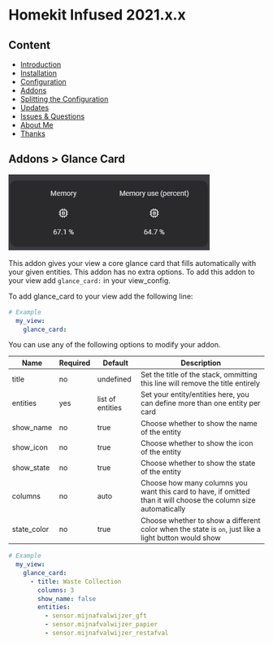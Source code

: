 # Homekit Infused 2021.x.x

## Content
- [Introduction](../index.md)
- [Installation](../installation.md)
- [Configuration](../configuration.md)
- [Addons](../addons.md)
- [Splitting the Configuration](../splitting-the-config.md)
- [Updates](../updates.md)
- [Issues & Questions](../issues.md)
- [About Me](../about.md)
- [Thanks](../thanks.md)

## Addons > Glance Card

![Homekit Infused](../images/glance-card.png)

This addon gives your view a core glance card that fills automatically with your given entities.
This addon has no extra options.
To add this addon to your view add `glance_card:` in your view_config.

To add glance_card to your view add the following line:

```yaml
# Example
  my_view:
    glance_card:
```

You can use any of the following options to modify your addon.

| Name | Required | Default | Description |
|----------------------------------|-------------|----------------------|-----------------------------------------------------------------------------------------------------------------------------------------------------------------------------------|
| title | no | undefined | Set the title of the stack, ommitting this line will remove the title entirely |
| entities | yes | list of entities | Set your entity/entities here, you can define more than one entity per card |
| show_name | no | true | Choose whether to show the name of the entity |
| show_icon | no | true | Choose whether to show the icon of the entity |
| show_state | no | true | Choose whether to show the state of the entity |
| columns | no | auto | Choose how many columns you want this card to have, if omitted than it will choose the column size automatically |
| state_color | no | true | Choose whether to show a different color when the state is `on`, just like a light button would show |

```yaml
# Example
  my_view:
    glance_card:
      - title: Waste Collection
        columns: 3
        show_name: false
        entities:
          - sensor.mijnafvalwijzer_gft
          - sensor.mijnafvalwijzer_papier
          - sensor.mijnafvalwijzer_restafval
``` 